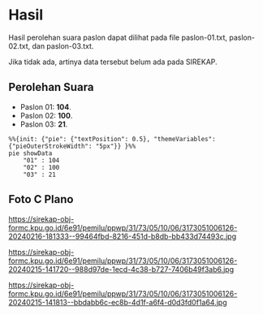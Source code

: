# Hasil

Hasil perolehan suara paslon dapat dilihat pada file paslon-01.txt, paslon-02.txt, dan paslon-03.txt.

Jika tidak ada, artinya data tersebut belum ada pada SIREKAP.

## Perolehan Suara

 * Paslon 01: **104**.
 * Paslon 02: **100**.
 * Paslon 03: **21**.

```mermaid
%%{init: {"pie": {"textPosition": 0.5}, "themeVariables": {"pieOuterStrokeWidth": "5px"}} }%%
pie showData
    "01" : 104
    "02" : 100
    "03" : 21
```
## Foto C Plano

https://sirekap-obj-formc.kpu.go.id/6e91/pemilu/ppwp/31/73/05/10/06/3173051006126-20240216-181333--99464fbd-8216-451d-b8db-bb433d74493c.jpg

https://sirekap-obj-formc.kpu.go.id/6e91/pemilu/ppwp/31/73/05/10/06/3173051006126-20240215-141720--988d97de-1ecd-4c38-b727-7406b49f3ab6.jpg

https://sirekap-obj-formc.kpu.go.id/6e91/pemilu/ppwp/31/73/05/10/06/3173051006126-20240215-141813--bbdabb6c-ec8b-4d1f-a6f4-d0d3fd0f1a64.jpg
